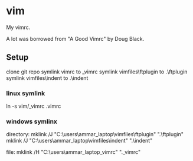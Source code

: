 # vim

My vimrc. 

A lot was borrowed from "A Good Vimrc" by Doug Black.


## Setup
clone git repo
symlink vimrc to \_vimrc
symlink vimfiles\ftplugin to .\ftplugin
symlink vimfiles\indent to .\indent


### linux symlink
ln -s vim/_vimrc .vimrc

### windows symlinx
directory: 
    mklink /J "C:\users\ammar_laptop\vimfiles\ftplugin" ".\ftplugin"
    mklink /J "C:\users\ammar_laptop\vimfiles\indent" ".\indent"

file: 
    mklink /H "C:\users\ammar_laptop\_vimrc" ".\_vimrc"

